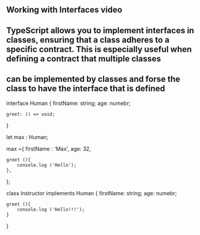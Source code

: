 ## Working with Interfaces video

## TypeScript allows you to implement interfaces in classes, ensuring that a class adheres to a specific contract. This is especially useful when defining a contract that multiple classes 

## can be implemented by classes and forse the class to have the interface that is defined

interface Human {
    firstName: string;
    age: numebr;

    greet: () => void;
}

let max : Human;

max ={
    firstName : 'Max',
    age: 32,

    greet (){
        console.log ('Hello');
    },
};

class Instructor implements Human {
    firstName: string;
    age: numebr;

    greet (){
        console.log ('Hello!!!');
    }
}